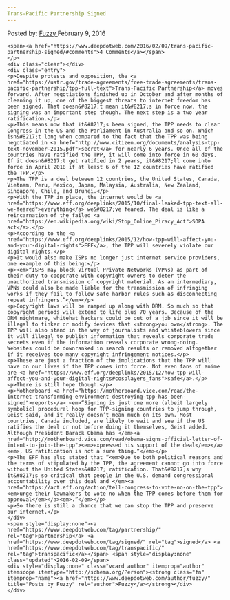 ```yaml
---
Trans-Pacific Partnership Signed
---
```

<article class="post-listing post-13172 post type-post status-publish format-standard has-post-thumbnail hentry  tag-partnership tag-signed tag-transpacific">
    <div class="post-inner">
        <span>Posted by: <a href="https://www.deepdotweb.com/author/fuzzy/" title="">Fuzzy </a></span>
    <span>February 9, 2016</span>
    
    <span><a href="https://www.deepdotweb.com/2016/02/09/trans-pacific-partnership-signed/#comments">4 Comments</a></span>
    </p>
    <div class="clear"></div>
    <div class="entry">
    <p>Despite protests and opposition, the <a href="https://ustr.gov/trade-agreements/free-trade-agreements/trans-pacific-partnership/tpp-full-text">Trans-Pacific Partnership</a> moves forward. After negotiations finished up in October and after months of cleaning it up, one of the biggest threats to internet freedom has been signed. That doesn&#8217;t mean it&#8217;s in force now, the signing was an important step though. The next step is a two year ratification.</p>
    <p>This means now that it&#8217;s been signed, the TPP needs to clear Congress in the US and the Parliament in Australia and so on. Which isn&#8217;t long when compared to the fact that the TPP was being negotiated in <a href="http://www.citizen.org/documents/analysis-tpp-text-november-2015.pdf">secret</a> for nearly 6 years. Once all of the countries have ratified the TPP, it will come into force in 60 days. If it doesn&#8217;t get ratified in 2 years, it&#8217;ll come into force in April 2018 if at least 6 of the 12 countries have ratified the TPP.</p>
    <p>The TPP is a deal between 12 countries, the United States, Canada, Vietnam, Peru, Mexico, Japan, Malaysia, Australia, New Zealand, Singapore, Chile, and Brunei.</p>
    <p>With the TPP in place, the internet would be <a href="https://www.eff.org/deeplinks/2015/10/final-leaked-tpp-text-all-we-feared">everything</a> we&#8217;ve feared. The deal is like a reincarnation of the failed <a href="https://en.wikipedia.org/wiki/Stop_Online_Piracy_Act">SOPA act</a>.</p>
    <p>According to the <a href="https://www.eff.org/deeplinks/2015/12/how-tpp-will-affect-you-and-your-digital-rights">EFF</a>, the TPP will severely violate our digital rights.</p>
    <p>It would also make ISPs no longer just internet service providers, one example of this being:</p>
    <p><em>“ISPs may block Virtual Private Networks (VPNs) as part of their duty to cooperate with copyright owners to deter the unauthorized transmission of copyright material. As an intermediary, VPNs could also be made liable for the transmission of infringing works if they fail to follow safe harbor rules such as disconnecting repeat infringers.”</em></p>
    <p>Copyright laws will be ramped up along with DRM. So much so that copyright periods will extend to life plus 70 years. Because of the DRM nightmare, whitehat hackers could be out of a job since it will be illegal to tinker or modify devices that <strong>you own</strong>. The TPP will also stand in the way of journalists and whisteblowers since it will illegal to publish information that reveals corporate trade secrets even if the information reveals corporate wrong-doing. Websites could be downranked in search results or removed altogether if it receives too many copyright infringement notices.</p>
    <p>These are just a fraction of the implications that the TPP will have on our lives if the TPP comes into force. Not even fans of anime are <a href="https://www.eff.org/deeplinks/2015/12/how-tpp-will-affect-you-and-your-digital-rights#cosplayers_fans">safe</a>.</p>
    <p>There is still hope though.</p>
    <p>Motherboard <a href="https://motherboard.vice.com/read/the-internet-transforming-environment-destroying-tpp-has-been-signed">reports</a> <em>“Signing is just one more (albeit largely symbolic) procedural hoop for TPP-signing countries to jump through, Geist said, and it really doesn’t mean much on its own. Most countries, Canada included, are likely to wait and see if the US ratifies the deal or not before doing it themselves, Geist added. Although President Barack Obama has </em><a href="http://motherboard.vice.com/read/obama-signs-official-letter-of-intent-to-join-the-tpp"><em>expressed his support of the deal</em></a><em>, US ratification is not a sure thing.”</em></p>
    <p>The EFF has also stated that “<em>Due to both political reasons and the terms of stipulated by the TPP, the agreement cannot go into force without the United States&#8217; ratification. That&#8217;s why it&#8217;s so critical that people in the U.S. demand congressional accountability over this deal and </em><a href="https://act.eff.org/action/tell-congress-to-vote-no-on-the-tpp"><em>urge their lawmakers to vote no when the TPP comes before them for approval</em></a><em>.”</em></p>
    <p>So there is still a chance that we can stop the TPP and preserve our internet.</p>
    </div>
    <span style="display:none"><a href="https://www.deepdotweb.com/tag/partnership/" rel="tag">partnership</a> <a href="https://www.deepdotweb.com/tag/signed/" rel="tag">signed</a> <a href="https://www.deepdotweb.com/tag/transpacific/" rel="tag">transpacific</a></span> <span style="display:none" class="updated">2016-02-09</span>
    <div style="display:none" class="vcard author" itemprop="author" itemscope itemtype="http://schema.org/Person"><strong class="fn" itemprop="name"><a href="https://www.deepdotweb.com/author/fuzzy/" title="Posts by Fuzzy" rel="author">Fuzzy</a></strong></div>
    </div>
</article>

